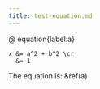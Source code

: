 ```yaml
---
title: test-equation.md
---
```


@ equation{label:a}

    x &= a^2 + b^2 \cr
      &= 1

The equation is: &ref(a)

